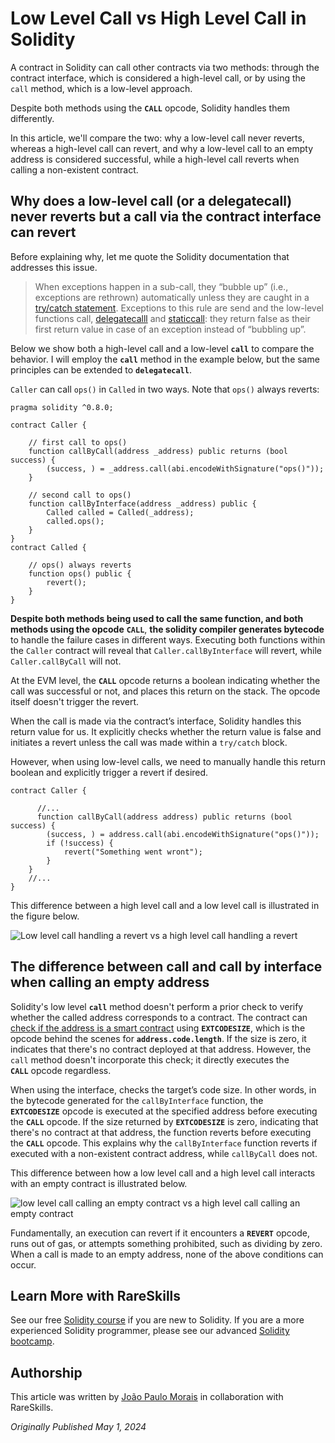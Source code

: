 # Low Level Call vs High Level Call in Solidity

A contract in Solidity can call other contracts via two methods: through the contract interface, which is considered a high-level call, or by using the `call` method, which is a low-level approach.

Despite both methods using the **`CALL`** opcode, Solidity handles them differently.

In this article, we'll compare the two: why a low-level call never reverts, whereas a high-level call can revert, and why a low-level call to an empty address is considered successful, while a high-level call reverts when calling a non-existent contract.

## Why does a low-level call (or a delegatecall) never reverts but a call via the contract interface can revert

Before explaining why, let me quote the Solidity documentation that addresses this issue.

> When exceptions happen in a sub-call, they “bubble up” (i.e., exceptions are rethrown) automatically unless they are caught in a [try/catch statement](https://www.rareskills.io/post/try-catch-solidity). Exceptions to this rule are send and the low-level functions call, [delegatecalll](https://www.rareskills.io/post/delegatecall) and [staticcall](https://www.rareskills.io/post/solidity-staticcall): they return false as their first return value in case of an exception instead of “bubbling up”.

Below we show both a high-level call and a low-level **`call`** to compare the behavior. I will employ the **`call`** method in the example below, but the same principles can be extended to **`delegatecall`**.

`Caller` can call `ops()` in `Called` in two ways. Note that `ops()` always reverts:

```solidity!
pragma solidity ^0.8.0;

contract Caller {

    // first call to ops()
    function callByCall(address _address) public returns (bool success) {
        (success, ) = _address.call(abi.encodeWithSignature("ops()"));
    }

    // second call to ops()
    function callByInterface(address _address) public {
        Called called = Called(_address);
        called.ops();
    }
}
contract Called {

    // ops() always reverts
    function ops() public {
        revert();
    }
}
```

**Despite both methods being used to call the same function, and both methods using the opcode** **`CALL`**, **the solidity compiler generates bytecode** to handle the failure cases in different ways. Executing both functions within the `Caller` contract will reveal that `Caller.callByInterface` will revert, while `Caller.callByCall` will not.

At the EVM level, the **`CALL`** opcode returns a boolean indicating whether the call was successful or not, and places this return on the stack. The opcode itself doesn't trigger the revert.

When the call is made via the contract’s interface, Solidity handles this return value for us. It explicitly checks whether the return value is false and initiates a revert unless the call was made within a `try/catch` block.

However, when using low-level calls, we need to manually handle this return boolean and explicitly trigger a revert if desired.

```solidity!
contract Caller {

      //...
      function callByCall(address address) public returns (bool success) {
        (success, ) = address.call(abi.encodeWithSignature("ops()"));
        if (!success) {
            revert("Something went wront");
        }
    }
    //...
}
```

This difference between a high level call and a low level call is illustrated in the figure below.

![Low level call handling a revert vs a high level call handling a revert](https://static.wixstatic.com/media/935a00_e48b1ce51e9f40a3a1641c1e7d0009d9~mv2.png/v1/fill/w_455,h_514,al_c,q_85,usm_0.66_1.00_0.01,enc_auto/935a00_e48b1ce51e9f40a3a1641c1e7d0009d9~mv2.png)

## The difference between call and call by interface when calling an empty address

Solidity's low level **`call`** method doesn't perform a prior check to verify whether the called address corresponds to a contract. The contract can [check if the address is a smart contract](https://www.rareskills.io/post/solidity-code-length) using **`EXTCODESIZE`**, which is the opcode behind the scenes for **`address.code.length`**. If the size is zero, it indicates that there's no contract deployed at that address. However, the `call` method doesn't incorporate this check; it directly executes the **`CALL`** opcode regardless.

When using the interface, checks the target’s code size. In other words, in the bytecode generated for the `callByInterface` function, the **`EXTCODESIZE`** opcode is executed at the specified address before executing the **`CALL`** opcode. If the size returned by **`EXTCODESIZE`** is zero, indicating that there's no contract at that address, the function reverts before executing the **`CALL`** opcode. This explains why the `callByInterface` function reverts if executed with a non-existent contract address, while `callByCall` does not.

This difference between how a low level call and a high level call interacts with an empty contract is illustrated below.

![low level call calling an empty contract vs a high level call calling an empty contract](https://static.wixstatic.com/media/935a00_40eac90b8e0f4d72be51f31720c970c3~mv2.png/v1/fill/w_494,h_630,al_c,q_85,usm_0.66_1.00_0.01,enc_auto/935a00_40eac90b8e0f4d72be51f31720c970c3~mv2.png)


Fundamentally, an execution can revert if it encounters a **`REVERT`** opcode, runs out of gas, or attempts something prohibited, such as dividing by zero. When a call is made to an empty address, none of the above conditions can occur.

## Learn More with RareSkills

See our free [Solidity course](https://www.rareskills.io/learn-solidity) if you are new to Solidity. If you are a more experienced Solidity programmer, please see our advanced [Solidity bootcamp](https://www.rareskills.io/solidity-bootcamp).

## Authorship

This article was written by [João Paulo Morais](https://www.linkedin.com/in/jpmorais/) in collaboration with RareSkills.

 
 *Originally Published May 1, 2024*

